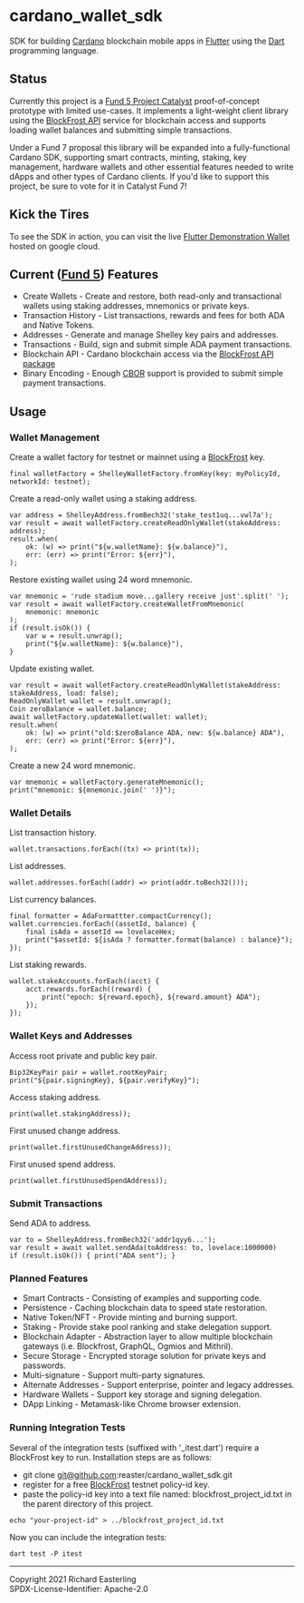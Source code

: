 # cardano_wallet_sdk

SDK for building [Cardano](https://cardano.org) blockchain mobile apps in [Flutter](https://flutter.dev) using the [Dart](https://dart.dev) programming language.

## Status

Currently this project is a [Fund 5 Project Catalyst](https://cardano.ideascale.com/a/dtd/Cardano-Wallet-Flutter-SDK/352623-48088) proof-of-concept prototype with limited use-cases. It implements a light-weight client library using the [BlockFrost API](https://pub.dev/packages/blockfrost) service for blockchain access and supports loading wallet balances and submitting simple transactions. 

Under a Fund 7 proposal this library will be expanded into a fully-functional Cardano SDK, supporting smart contracts, minting, staking, key management, hardware wallets and other essential features needed to write dApps and other types of Cardano clients. If you'd like to support this project, be sure to 
vote for it in Catalyst Fund 7!

## Kick the Tires
To see the SDK in action, you can visit the live [Flutter Demonstration Wallet](https://flutter-cardano-wallet.web.app/) hosted on google cloud.

## Current ([Fund 5](https://cardano.ideascale.com/a/dtd/Cardano-Wallet-Flutter-SDK/352623-48088)) Features
* Create Wallets - Create and restore, both read-only and transactional wallets using staking addresses, mnemonics or private keys.
* Transaction History - List transactions, rewards and fees for both ADA and Native Tokens.
* Addresses - Generate and manage Shelley key pairs and addresses.
* Transactions - Build, sign and submit simple ADA payment transactions.
* Blockchain API - Cardano blockchain access via the [BlockFrost API package](https://github.com/reaster/blockfrost_api)
* Binary Encoding - Enough [CBOR](https://cbor.io) support is provided to submit simple payment transactions.

## Usage


### Wallet Management

Create a wallet factory for testnet or mainnet using a [BlockFrost](https://github.com/reaster/blockfrost_api) key.
```
final walletFactory = ShelleyWalletFactory.fromKey(key: myPolicyId, networkId: testnet);
```

Create a read-only wallet using a staking address.
```
var address = ShelleyAddress.fromBech32('stake_test1uq...vwl7a');
var result = await walletFactory.createReadOnlyWallet(stakeAddress: address);
result.when(
    ok: (w) => print("${w.walletName}: ${w.balance}"),
    err: (err) => print("Error: ${err}"),
);
```

Restore existing wallet using 24 word mnemonic.
```
var mnemonic = 'rude stadium move...gallery receive just'.split(' ');
var result = await walletFactory.createWalletFromMnemonic(
    mnemonic: mnemonic
);
if (result.isOk()) {
    var w = result.unwrap();
    print("${w.walletName}: ${w.balance}"),
}
```

Update existing wallet.
```
var result = await walletFactory.createReadOnlyWallet(stakeAddress: stakeAddress, load: false);
ReadOnlyWallet wallet = result.unwrap();
Coin zeroBalance = wallet.balance;
await walletFactory.updateWallet(wallet: wallet);
result.when(
    ok: (w) => print("old:$zeroBalance ADA, new: ${w.balance} ADA"),
    err: (err) => print("Error: ${err}"),
);
```

Create a new 24 word mnemonic.
```
var mnemonic = walletFactory.generateMnemonic();
print("mnemonic: ${mnemonic.join(' ')}");
```

### Wallet Details

List transaction history.
```
wallet.transactions.forEach((tx) => print(tx));
```

List addresses.
```
wallet.addresses.forEach((addr) => print(addr.toBech32()));
```

List currency balances.
```
final formatter = AdaFormattter.compactCurrency();
wallet.currencies.forEach((assetId, balance) {
    final isAda = assetId == lovelaceHex;
    print("$assetId: ${isAda ? formatter.format(balance) : balance}");
});
```

List staking rewards.
```
wallet.stakeAccounts.forEach((acct) {
    acct.rewards.forEach((reward) {
        print("epoch: ${reward.epoch}, ${reward.amount} ADA");
    });
});
```

### Wallet Keys and Addresses 


Access root private and public key pair.
```
Bip32KeyPair pair = wallet.rootKeyPair;
print("${pair.signingKey}, ${pair.verifyKey}");
```

Access staking address.
```
print(wallet.stakingAddress));
```

First unused change address.
```
print(wallet.firstUnusedChangeAddress));
```

First unused spend address.
```
print(wallet.firstUnusedSpendAddress));
```

### Submit Transactions

Send ADA to address.
```
var to = ShelleyAddress.fromBech32('addr1qyy6...');
var result = await wallet.sendAda(toAddress: to, lovelace:1000000)
if (result.isOk()) { print("ADA sent"); }
```


### Planned Features
* Smart Contracts - Consisting of examples and supporting code.
* Persistence - Caching blockchain data to speed state restoration.
* Native Token/NFT - Provide minting and burning support.
* Staking - Provide stake pool ranking and stake delegation support.
* Blockchain Adapter - Abstraction layer to allow multiple blockchain gateways (i.e. Blockfrost, GraphQL, Ogmios and Mithril).
* Secure Storage - Encrypted storage solution for private keys and passwords.
* Multi-signature - Support multi-party signatures.
* Alternate Addresses - Support enterprise, pointer and legacy addresses.
* Hardware Wallets - Support key storage and signing delegation.
* DApp Linking - Metamask-like Chrome browser extension.

### Running Integration Tests
Several of the integration tests (suffixed with '_itest.dart') require a BlockFrost key to run. Installation steps are as follows:
* git clone git@github.com:reaster/cardano_wallet_sdk.git
* register for a free [BlockFrost](https://blockfrost.io/) testnet policy-id key.
* paste the policy-id key into a text file named: blockfrost_project_id.txt in the parent directory of this project.

```
echo "your-project-id" > ../blockfrost_project_id.txt
```
Now you can include the integration tests:
```
dart test -P itest
```

***
Copyright 2021 Richard Easterling\
SPDX-License-Identifier: Apache-2.0